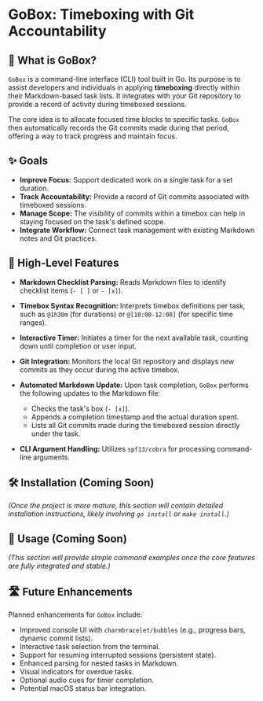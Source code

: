 # GoBox: Timeboxing with Git Accountability

## 🚀 What is GoBox?

`GoBox` is a command-line interface (CLI) tool built in Go. Its purpose is to assist developers and individuals in applying **timeboxing** directly within their Markdown-based task lists. It integrates with your Git repository to provide a record of activity during timeboxed sessions.

The core idea is to allocate focused time blocks to specific tasks. `GoBox` then automatically records the Git commits made during that period, offering a way to track progress and maintain focus.

## ✨ Goals

* **Improve Focus:** Support dedicated work on a single task for a set duration.
* **Track Accountability:** Provide a record of Git commits associated with timeboxed sessions.
* **Manage Scope:** The visibility of commits within a timebox can help in staying focused on the task's defined scope.
* **Integrate Workflow:** Connect task management with existing Markdown notes and Git practices.

## 🌟 High-Level Features

* **Markdown Checklist Parsing:** Reads Markdown files to identify checklist items (`- [ ]` or `- [x]`).
* **Timebox Syntax Recognition:** Interprets timebox definitions per task, such as `@1h30m` (for durations) or `@[10:00-12:00]` (for specific time ranges).
* **Interactive Timer:** Initiates a timer for the next available task, counting down until completion or user input.
* **Git Integration:** Monitors the local Git repository and displays new commits as they occur during the active timebox.
* **Automated Markdown Update:** Upon task completion, `GoBox` performs the following updates to the Markdown file:
  * Checks the task's box (`- [x]`).
  * Appends a completion timestamp and the actual duration spent.
  * Lists all Git commits made during the timeboxed session directly under the task.

* **CLI Argument Handling:** Utilizes `spf13/cobra` for processing command-line arguments.

## 🛠️ Installation (Coming Soon)

*(Once the project is more mature, this section will contain detailed installation instructions, likely involving `go install` or `make install`.)*

## 🚀 Usage (Coming Soon)

*(This section will provide simple command examples once the core features are fully integrated and stable.)*

## 🛣️ Future Enhancements

Planned enhancements for `GoBox` include:

* Improved console UI with `charmbracelet/bubbles` (e.g., progress bars, dynamic commit lists).
* Interactive task selection from the terminal.
* Support for resuming interrupted sessions (persistent state).
* Enhanced parsing for nested tasks in Markdown.
* Visual indicators for overdue tasks.
* Optional audio cues for timer completion.
* Potential macOS status bar integration.
